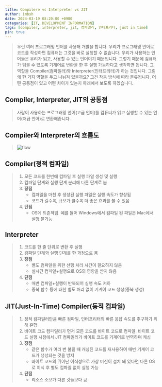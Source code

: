 ```yaml
---
title: Compilere vs Interpreter vs JIT
author: imbsh
date: 2024-03-19 08:20:00 +0900
categories: [IT, DEVELOPMENT INFORMATION]
tags: [compiler, interpreter, jit, 컴파일러, 인터프리터, just in time]
pin: true
---
```


> 우린 여러 프로그래밍 언어를 사용해 개발을 합니다. 
> 우리가 프로그래밍 언어로 코드를 작성하면 컴퓨터는 그것을 바로 실행할 수 없습니다. 
> 우리가 사용하는 언어들은 우리가 읽고, 사용할 수 있는 언어이기 때문입니다. 
> 그렇기 때문에 컴퓨터가 읽을 수 있도록 기계어로 변환을 한 후 실행 가능하다고 생각하면 됩니다. 
> 그 역할을 Compiler(컴파일러)와 Interpreter(인터프리터)가 하는 것입니다. 그럼 왜 한 가지 역할을 두고 나눠져 있을까요? 
> 그건 작동 방식에 따라 분류됩니다. 
> 어떤 공통점이 있고 어떤 차이가 있는지 아래에서 보도록 하겠습니다.

## Compiler, Interpreter, JIT의 공통점
> 사람이 사용하는 프로그래밍 언어(고급 언어)를 컴퓨터가 읽고 실행할 수 있는 언어(저급 언어)로 변환해줍니다.

## Compiler와 Interpreter의 흐름도
> ![flow][flow]

## Compiler(정적 컴파일)
> 1. 모든 코드를 한번에 컴파일 후 실행 파일 생성 및 실행
> 2. 컴파일 단계와 실행 단계 분리해 다른 단계로 봄
> 3. **장점**
>    - 컴파일을 마친 후 생성된 실행 파일은 실행 속도가 향상됨
>    - 코드가 길수록, 규모가 클수록 더 좋은 효과를 볼 수 있음
> 4. **단점**
>    - OS에 의존적임. 예를 들어 Windows에서 컴파일 된 파일은 Mac에서 실행 불가능

## Interpreter
> 1. 코드를 한 줄 단위로 변환 후 실행
> 2. 컴파일 단계와 실행 단계를 한 과정으로 봄
> 3. **장점**
>    - 별도 컴파일을 위한 선행 처리 시간이 필요하지 않음
>    - 실시간 컴파일+실행으로 OS의 영향을 받지 않음
> 4. **단점**
>    - 매번 컴파일+실행이 반복되어 실행 속도 저하
>    - 중복 함수 등에 대한 별도 처리 없이 기계어 코드 생성(중복 생성)

## JIT(Just-In-Time) Compiler(동적 컴파일)
> 1. 정적 컴파일러만큼 빠른 컴파일, 인터프리터의 빠른 응답 속도를 추구하기 위해 혼합
> 2. 바이트 코드 컴파일러가 먼저 모든 코드를 바이트 코드로 컴파일. 바이트 코드 실행 시점에서 JIT 컴파일러가 바이트 코드를 기계어로 번역하며 캐싱
> 3. **장점**
>    - 같은 함수가 여러 번 불릴 때 캐싱된 코드를 재사용하여 매번 기계어 코드가 생성되는 것을 방지
>    - 바이트 코드의 뛰어난 이식성으로 가상 머신이 설치 돼 있다면 다른 OS로 이식 후 별도 컴파일 없이 실행 가능
> 4. **단점**
>    - 리소스 소모가 다른 것들보다 큼



[flow]: posts/2024-03-19-compiler-interpreter-jit/flow.webp "flow"
